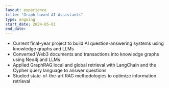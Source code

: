 ```yaml
---
layout: experience
title: "Graph-based AI Assistants"
type: ongoing
start_date: 2024-05-01
end_date: 
---
```


- Current final-year project to build AI question-answering systems using knowledge graphs and LLMs
- Converted Web3 documents and transactions into knowledge graphs using Neo4j and LLMs
- Applied GraphRAG local and global retrieval with LangChain and the Cypher query language to answer questions
- Studied state-of-the-art RAG methodologies to optimize information retrieval

